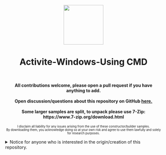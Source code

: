 <p align="center">
  <img src="https://user-images.githubusercontent.com/128066597/264610335-49e0a590-20fd-4b0a-b8e3-05e9aa137cdc.png" height="128" width="128">
</p>
<h1 align="center">Activite-Windows-Using CMD</h1>
<p align="center">
<br>

</p><p align="center">
<b>All contributions welcome, please open a pull request if you have anything to add.</b><br>
<br>
<b>Open discussion/questions about this repository on GitHub <a href="https://github.com/Cryakl/Ultimate-RAT-Collection/issues/6">here.</a> </b><br>
<br>
<b>Some larger samples are split, to unpack please use 7-Zip:</b><br>
<b>https://www.7-zip.org/download.html</b><br>
<br>
<sup><sub>I disclaim all liability for any issues arising from the use of these constructor/builder samples.</sub></sup><br>
<sup><sub>By downloading them, you acknowledge doing so at your own risk and agree to use them lawfully and solely for research purposes.</sub></sup>
</p>

<details>
<summary>Notice for anyone who is interested in the origin/creation of this repository.</summary>
<br><sup>This collection is collected and checked by myself, not a rip/reupload of any other collection, a few have problems:</sup><br><br>
<sup>1. VX-Undergrounds builder archive is mostly aggregated from 'BlackHatRussia', a site run by 'Adrikadi'.</sup><br>
<sup>BlackHatRussia's owner 'Adrikadi' backdoors many tools with a crypto clipper, gaining profit illictly from it.</sup><br>
<sup>A few examples of issues, are the LuminosityLink builder being bound to a cryptominer while I provide a clean version.</sup><br>
<br>
<sup>2. Other GitHub collections have either unclean or purposely infected collections, including binding everything with a miner/backdoor.</sup><br>
<sup>For example, if anything here's infected it's cleaned/documented, such examples are 'WizWorm' with a backdoor in the stub.</sup><br>
<sup>Cleaned samples include 'MrTeeDol' which had a backdoor embedded in the server itself, which has been removed before uploading.</sup><br>
<br>
<sup>3. The purpose of this repo is to provide researchers/malware analysts clean builders to create IOCs/Yara rules.</sup><br>
<sup>I disclaim all liability for any issues arising from the use of these constructor/builder samples for any purposes other than research.</sup><br>
<sup>By downloading them, you acknowledge doing so at your own risk and agree to use them lawfully and solely for research purposes.</sup><br>
</details>


